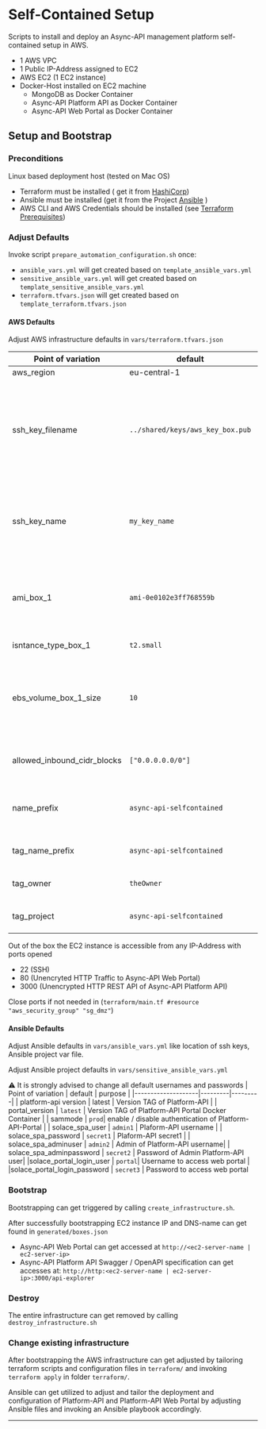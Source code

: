 # Self-Contained Setup

Scripts to install and deploy an Async-API management platform self-contained setup in AWS.

- 1 AWS VPC
- 1 Public IP-Address assigned to EC2 
- AWS EC2 (1 EC2 instance)
- Docker-Host installed on EC2 machine
  - MongoDB as Docker Container
  - Async-API Platform API as Docker Container
  - Async-API Web Portal as Docker Container   
 


## Setup and Bootstrap

### Preconditions

Linux based deployment host (tested on Mac OS) 
- Terraform must be installed  ( get it from [HashiCorp](https://www.terraform.io/))
- Ansible must be installed  (get it from the Project [Ansible](https://github.com/ansible) )
- AWS CLI and AWS Credentials should be installed (see [Terraform Prerequisites](https://learn.hashicorp.com/tutorials/terraform/aws-build))
  

### Adjust Defaults

Invoke script `prepare_automation_configuration.sh` once:
- `ansible_vars.yml` will get created based on `template_ansible_vars.yml`
- `sensitive_ansible_vars.yml` will get created based on `template_sensitive_ansible_vars.yml`
- `terraform.tfvars.json` will get created based on `template_terraform.tfvars.json`

#### AWS Defaults
Adjust AWS infrastructure defaults in `vars/terraform.tfvars.json`

| Point of variation | default | purpose |
|-------------------|----------|---------|
| aws_region | eu-central-1 | AWS regsion
| ssh_key_filename | `../shared/keys/aws_key_box.pub`|points to aws-key for EC2. Get generated by Ansible during bootstrapping or can get provided up-front |
| ssh_key_name | `my_key_name`| ssh_key in ssh_key_file will get uploaded to AWS key-manager and referenced as `ssh_key_name` |
| ami_box_1 | `ami-0e0102e3ff768559b`|  AWS-AMI name, depending on aws_region. Must be Ubuntu 18.04 LTS based |
| isntance_type_box_1 |`t2.small` | AWS instance type |
| ebs_volume_box_1_size | `10`| Size in GB of mounted EBS volume of EC2 instance. MongoDB will store its data on this volume |  
| allowed_inbound_cidr_blocks | `["0.0.0.0.0/0"]` | List of CIDR blocks allowed to access setup |
| name_prefix | `async-api-selfcontained` | Prefix for AWS resources names (EC2, ....)  |
| tag_name_prefix | `async-api-selfcontained` | Prefix for TAGS of AWS resources  |
| tag_owner | `theOwner` | TAG `owner` of AWS resources  |
| tag_project | `async-api-selfcontained` | TAG `project` of AWS resources  |


Out of the box the EC2 instance is accessible from any IP-Address with ports opened

- 22 (SSH)
- 80 (Unencryted HTTP Traffic to Async-API Web Portal)
- 3000 (Unencrypted HTTP REST API of Async-API Platform API)

Close ports if not needed in (`terraform/main.tf #resource "aws_security_group" "sg_dmz"`)

#### Ansible Defaults
Adjust Ansible defaults in `vars/ansible_vars.yml` like location of ssh keys, Ansible project var file. 

Adjust Ansible project defaults in `vars/sensitive_ansible_vars.yml` 

:warning: It is strongly advised to change all default usernames and passwords 
| Point of variation | default | purpose |
|--------------------|---------|---------|
| platform-api version | latest | Version TAG of Platform-API |
| portal_version | `latest` | Version TAG of Platform-API Portal Docker Container |
| sammode | `prod`| enable / disable authentication of Platform-API-Portal |
| solace_spa_user | `admin1` | Plaform-API username |
| solace_spa_password | `secret1` | Plaform-API secret1 |
| solace_spa_adminuser | `admin2` | Admin of Platform-API username| 
| solace_spa_adminpassword | `secret2` | Password of Admin Platform-API user| 
|solace_portal_login_user | `portal`| Username to access web portal |
|solace_portal_login_password | `secret3` | Password to access web portal   

### Bootstrap

Bootstrapping can get triggered by calling `create_infrastructure.sh`. 

After successfully bootstrapping EC2 instance IP and DNS-name can get found in `generated/boxes.json`

- Async-API Web Portal can get accessed at `http://<ec2-server-name | ec2-server-ip>`
- Async-API Platform API Swagger / OpenAPI specification can get accesses at: `http://http:<ec2-server-name | ec2-server-ip>:3000/api-explorer` 



### Destroy 

The entire infrastructure can get removed by calling `destroy_infrastructure.sh`

### Change existing infrastructure

After bootstrapping the AWS infrastructure can get adjusted by tailoring terraform scripts and configuration files in `terraform/` and invoking `terraform apply` in folder `terraform/`. 

Ansible can get utilized to adjust and tailor the deployment and configuration of Platform-API and Platform-API Web Portal by adjusting Ansible files and invoking an Ansible playbook accordingly.

---

